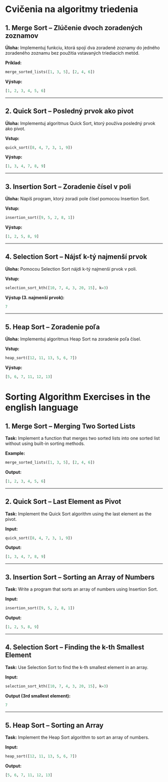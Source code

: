# Cvičenia na algoritmy triedenia

## 1. Merge Sort – Zlúčenie dvoch zoradených zoznamov
**Úloha:** Implementuj funkciu, ktorá spojí dva zoradené zoznamy do jedného zoradeného zoznamu bez použitia vstavaných triediacich metód.

**Príklad:**
```python
merge_sorted_lists([1, 3, 5], [2, 4, 6])
```
**Výstup:**
```python
[1, 2, 3, 4, 5, 6]
```

---

## 2. Quick Sort – Posledný prvok ako pivot
**Úloha:** Implementuj algoritmus Quick Sort, ktorý používa posledný prvok ako pivot.

**Vstup:**
```python
quick_sort([8, 4, 7, 3, 1, 9])
```
**Výstup:**
```python
[1, 3, 4, 7, 8, 9]
```

---

## 3. Insertion Sort – Zoradenie čísel v poli
**Úloha:** Napíš program, ktorý zoradí pole čísel pomocou Insertion Sort.

**Vstup:**
```python
insertion_sort([9, 5, 2, 8, 1])
```
**Výstup:**
```python
[1, 2, 5, 8, 9]
```

---

## 4. Selection Sort – Nájsť k-tý najmenší prvok
**Úloha:** Pomocou Selection Sort nájdi k-tý najmenší prvok v poli.

**Vstup:**
```python
selection_sort_kth([10, 7, 4, 3, 20, 15], k=3)
```
**Výstup (3. najmenší prvok):**
```python
7
```

---

## 5. Heap Sort – Zoradenie poľa
**Úloha:** Implementuj algoritmus Heap Sort na zoradenie poľa čísel.

**Vstup:**
```python
heap_sort([12, 11, 13, 5, 6, 7])
```
**Výstup:**
```python
[5, 6, 7, 11, 12, 13]
```
# Sorting Algorithm Exercises in the english language

## 1. Merge Sort – Merging Two Sorted Lists  
**Task:** Implement a function that merges two sorted lists into one sorted list without using built-in sorting methods.  

**Example:**  
```python
merge_sorted_lists([1, 3, 5], [2, 4, 6])
```
**Output:**  
```python
[1, 2, 3, 4, 5, 6]
```

---

## 2. Quick Sort – Last Element as Pivot  
**Task:** Implement the Quick Sort algorithm using the last element as the pivot.  

**Input:**  
```python
quick_sort([8, 4, 7, 3, 1, 9])
```
**Output:**  
```python
[1, 3, 4, 7, 8, 9]
```

---

## 3. Insertion Sort – Sorting an Array of Numbers  
**Task:** Write a program that sorts an array of numbers using Insertion Sort.  

**Input:**  
```python
insertion_sort([9, 5, 2, 8, 1])
```
**Output:**  
```python
[1, 2, 5, 8, 9]
```

---

## 4. Selection Sort – Finding the k-th Smallest Element  
**Task:** Use Selection Sort to find the k-th smallest element in an array.  

**Input:**  
```python
selection_sort_kth([10, 7, 4, 3, 20, 15], k=3)
```
**Output (3rd smallest element):**  
```python
7
```

---

## 5. Heap Sort – Sorting an Array  
**Task:** Implement the Heap Sort algorithm to sort an array of numbers.  

**Input:**  
```python
heap_sort([12, 11, 13, 5, 6, 7])
```
**Output:**  
```python
[5, 6, 7, 11, 12, 13]
```

